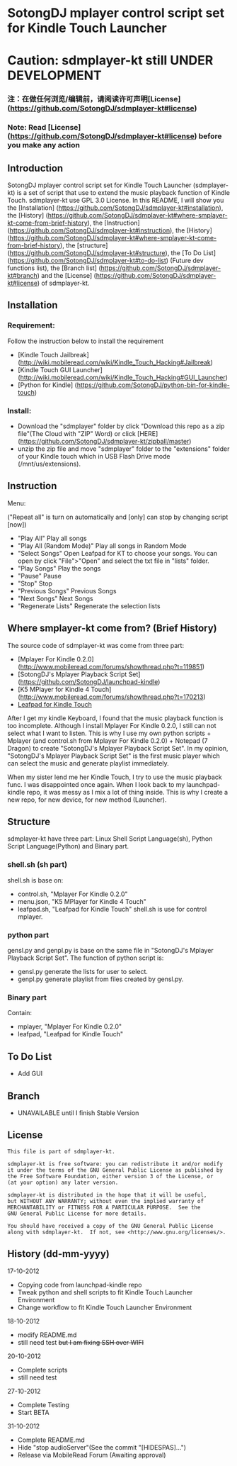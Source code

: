 SotongDJ mplayer control script set for Kindle Touch Launcher
========================
Caution: sdmplayer-kt still UNDER DEVELOPMENT
========================

### 注：在做任何浏览/编辑前，请阅读许可声明[License] (https://github.com/SotongDJ/sdmplayer-kt#license)
### Note: Read [License] (https://github.com/SotongDJ/sdmplayer-kt#license) before you make any action

Introduction
-------------------------------------

SotongDJ mplayer control script set for Kindle Touch Launcher (sdmplayer-kt) is a set of script that use to extend the music playback function of Kindle Touch. sdmplayer-kt use GPL 3.0 License.
In this README, I will show you the [Installation] (https://github.com/SotongDJ/sdmplayer-kt#installation), the [History] (https://github.com/SotongDJ/sdmplayer-kt#where-smplayer-kt-come-from-brief-history), the [Instruction] (https://github.com/SotongDJ/sdmplayer-kt#instruction), the [History] (https://github.com/SotongDJ/sdmplayer-kt#where-smplayer-kt-come-from-brief-history), the [structure] (https://github.com/SotongDJ/sdmplayer-kt#structure), the [To Do List] (https://github.com/SotongDJ/sdmplayer-kt#to-do-list) (Future dev functions list), the [Branch list] (https://github.com/SotongDJ/sdmplayer-kt#branch) and the [License] (https://github.com/SotongDJ/sdmplayer-kt#license) of sdmplayer-kt.

Installation
-------------------------------------

### Requirement:
Follow the instruction below to install the requirement 
* [Kindle Touch Jailbreak] (http://wiki.mobileread.com/wiki/Kindle_Touch_Hacking#Jailbreak)
* [Kindle Touch GUI Launcher] (http://wiki.mobileread.com/wiki/Kindle_Touch_Hacking#GUI_Launcher)
* [Python for Kindle] (https://github.com/SotongDJ/python-bin-for-kindle-touch)

### Install:
* Download the "sdmplayer" folder by click "Download this repo as a zip file"(The Cloud with "ZIP" Word) or click [HERE] (https://github.com/SotongDJ/sdmplayer-kt/zipball/master)
* unzip the zip file and move "sdmplayer" folder to the "extensions" folder of your Kindle touch which in USB Flash Drive mode (/mnt/us/extensions).

Instruction
-------------------------------------
Menu: 

("Repeat all" is turn on automatically and [only] can stop by changing script [now])
* "Play All"
Play all songs
* "Play All (Random Mode)"
Play all songs in Random Mode
* "Select Songs"
Open Leafpad for KT to choose your songs. 
You can open by click "File">"Open" and select the txt file in "lists" folder. 
* "Play Songs"
Play the songs
* "Pause"
Pause
* "Stop"
Stop
* "Previous Songs"
Previous Songs
* "Next Songs"
Next Songs
* "Regenerate Lists"
Regenerate the selection lists

Where smplayer-kt come from? (Brief History)
-------------------------------------

The source code of sdmplayer-kt was come from three part:
* [Mplayer For Kindle 0.2.0] (http://www.mobileread.com/forums/showthread.php?t=119851)
* [SotongDJ's Mplayer Playback Script Set] (https://github.com/SotongDJ/launchpad-kindle)
* [K5 MPlayer for Kindle 4 Touch] (http://www.mobileread.com/forums/showthread.php?t=170213)
* [Leafpad for Kindle Touch](http://www.fabiszewski.net/kindle-notepad/)

After I get my kindle Keyboard, I found that the music playback function is too incomplete.
Although I install Mplayer For Kindle 0.2.0, I still can not select what I want to listen.
This is why I use my own python scripts + Mplayer (and control.sh from Mplayer For Kindle 0.2.0) + Notepad (7 Dragon) to create "SotongDJ's Mplayer Playback Script Set".
In my opinion, "SotongDJ's Mplayer Playback Script Set" is the first music player which can select the music and generate playlist immediately.

When my sister lend me her Kindle Touch, I try to use the music playback func. 
I was disappointed once again.
When I look back to my launchpad-kindle repo, it was messy as I mix a lot of thing inside.
This is why I create a new repo, for new device, for new method (Launcher).

Structure
-------------------------------------
sdmplayer-kt have three part: Linux Shell Script Language(sh), Python Script Language(Python) and Binary part. 
### shell.sh (sh part)
shell.sh is base on:
* control.sh, "Mplayer For Kindle 0.2.0"
* menu.json, "K5 MPlayer for Kindle 4 Touch"
* leafpad.sh, "Leafpad for Kindle Touch"
shell.sh is use for control mplayer. 

### python part
gensl.py and genpl.py is base on the same file in "SotongDJ's Mplayer Playback Script Set".
The function of python script is:
* gensl.py generate the lists for user to select.
* genpl.py generate playlist from files created by gensl.py.

### Binary part
Contain:
* mplayer, "Mplayer For Kindle 0.2.0"
* leafpad, "Leafpad for Kindle Touch"

To Do List
-------------------------------------
* Add GUI

Branch
-------------------------------------
* UNAVAILABLE until I finish Stable Version

License
-------------------------------------
    This file is part of sdmplayer-kt.

    sdmplayer-kt is free software: you can redistribute it and/or modify
    it under the terms of the GNU General Public License as published by
    the Free Software Foundation, either version 3 of the License, or
    (at your option) any later version.

    sdmplayer-kt is distributed in the hope that it will be useful,
    but WITHOUT ANY WARRANTY; without even the implied warranty of
    MERCHANTABILITY or FITNESS FOR A PARTICULAR PURPOSE.  See the
    GNU General Public License for more details.

    You should have received a copy of the GNU General Public License
    along with sdmplayer-kt.  If not, see <http://www.gnu.org/licenses/>.

History (dd-mm-yyyy)
-------------------------------------
17-10-2012
* Copying code from launchpad-kindle repo
* Tweak python and shell scripts to fit Kindle Touch Launcher Environment
* Change workflow to fit Kindle Touch Launcher Environment

18-10-2012
* modify README.md
* still need test ~~but I am fixing SSH over WIFI~~

20-10-2012
* Complete scripts
* still need test 

27-10-2012
* Complete Testing
* Start BETA

31-10-2012
* Complete README.md
* Hide "stop audioServer"(See the commit "[HIDESPAS]...")
* Release via MobileRead Forum (Awaiting approval)
